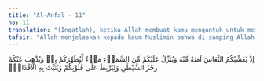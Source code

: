 ```yaml
---
title: "Al-Anfal - 11"
no: 11
translation: "(Ingatlah), ketika Allah membuat kamu mengantuk untuk memberi ketenteraman dari-Nya, dan Allah menurunkan air (hujan) dari langit kepadamu untuk menyucikan kamu dengan (hujan) itu dan menghilangkan gangguan-gangguan setan dari dirimu dan untuk menguatkan hatimu serta memperteguh telapak kakimu (teguh pendirian)."
tafsir: "Allah menjelaskan kepada kaum Muslimin bahwa di samping Allah memberikan bantuan berupa malaikat yang datang secara berturut-turut, juga memberikan bantuan yang lain berupa situasi dan kondisi yang menguntungkan bagi kaum Muslimin. Seperti pertolongan Allah pada saat kaum Muslimin berada dalam ketakutan menghadapi musuh, mereka diselimuti rasa kantuk, sehingga mereka tidak dapat merasakan ketakutan lagi. Ketakutan disebabkan mereka melihat jumlah bala tentara musuh yang banyak dan persiapannya yang lengkap. Maka dengan adanya rasa kantuk itu, rasa takut tidak lagi mereka rasakan dan mereka kembali menjadi tenteram.\n\nUntuk memberikan gambaran yang lebih luas mengenai mengantuknya orang-orang Muslimin saat berperang, dapatlah diikuti hadis yang diriwayatkan oleh Abu Yala dan al-Baihaqi dari Ali berkata:\n\n\"Kami tidak mempunyai bala tentara berkuda pada Perang Badar kecuali Al-Miqdad. Semua kami tertidur, kecuali Rasulullah saw, beliau salat di bawah pohon sampai pagi hari\". (Riwayat Abu Yala dan al-Baihaqi dari Ali)\n\nMenurut bunyi ayat yang dapat dipahami ialah, bahwa datangnya rasa kantuk itu terjadi pada saat pertempuran berlangsung. Rasa kantuk itu menghilangkan rasa takut dan gentar. Dengan sendirinya hilanglah perasaan takut menghadapi bahaya.\n\nHal ini sama dengan peristiwa yang terjadi pada mereka sewaktu berlangsungnya perang Uhud, seperti tersebut dalam firman Allah:\n\n\"Kemudian setelah kamu ditimpa kesedihan, Dia menurunkan rasa aman kepadamu, (berupa) kantuk yang meliputi segolongan dari kamu.\" (ali-Imran/3: 154)\n\nSesudah itu Allah swt menyebutkan pertolongan-Nya yang lain kepada kaum Muslimin, yaitu pada saat terjadinya Perang Badar, Allah swt menurunkan hujan kepada kaum Muslimin dari langit, agar mereka dapat mensucikan diri dengan hujan itu. Gambaran tentang maksud Allah swt menurunkan hujan kepada kaum Muslimin, dan apa hikmatnya dapat dilihat dari hadis yang diriwayatkan oleh Ibnu Mundhir melalui Ibnu Jarir dari Ibnu Abbas:\n\n\"Orang-orang musyrikin di permulaan peperangan telah menguasai sumber-sumber air mendahului kaum Muslimin, sehingga orang-orang Islam menjadi kehausan. Mereka salat dalam keadaan junub dan berhadas (tanpa bersuci dengan air). Sedang di sekitar mereka hanya pasir belaka. Kemudian mereka digoda oleh setan, seolah-olah setan itu berkata, \"Apakah kamu mengira bahwa ada Nabi di antara kamu dan kamu adalah wali-wali Allah. Sedangkan kamu salat dalam keadaan junub dan berhadas? Karenanya Allah swt menurunkan hujan dari langit, sehingga mengalirlah air di lembah itu. Maka kaum Muslimin meminum air dan bersuci dengannya dan kuatlah hati mereka, serta hilanglah was-was mereka.\" (Riwayat Ibnu Mundzir dari Ibnu Abbas)\n\nAllah juga menjelaskan bahwa Dia menurunkan hujan dari langit untuk menghilangkan gangguan-gangguan setan dan untuk menghilangkan rasa takut dan was-was, lantaran kaum Muslimin pada waktu itu berada dalam posisi yang kurang menguntungkan. Mereka berada di daerah padang pasir yang tidak strategis dijadikan kubu pertahanan, karena sukar untuk menggerakkan kaki apalagi untuk mengadakan penyerangan, bahkan di daerah tersebut tidak ada sumber air.\n\nDari segi lain Allah menjelaskan bahwa dengan turunnya hujan kaki mereka mudah untuk berjalan di atas padang pasir, sehingga mereka mendapat kemantapan dan kepercayaan penuh agar dapat bertahan dan menyerang musuh serta dapat mempersatukan daya tempur mereka.\n\nDengan demikian tujuan Allah menurunkan hujan dari langit dalam Perang Badar itu ialah:\n\n1. Untuk memberikan kemungkinan kepada kaum Muslimin agar mereka dapat bersuci dari junub dan hadas sehingga mereka dapat beribadah dalam keadaan suci lahir batin.\n\n2. Untuk menghilangkan was-was yang dibisikkan setan, dan menghilangkan rasa takut akibat tidak adanya persediaan air.\n\n3. Agar kaum Muslimin bebas untuk mengatur gerak dalam pertempuran, karena mereka tidak lagi terganggu oleh pasir yang lunak yang mengganggu gerakan kaki."
---
```


اِذْ يُغَشِّيْكُمُ النُّعَاسَ اَمَنَةً مِّنْهُ وَيُنَزِّلُ عَلَيْكُمْ مِّنَ السَّمَاۤءِ مَاۤءً لِّيُطَهِّرَكُمْ بِهٖ وَيُذْهِبَ عَنْكُمْ رِجْزَ الشَّيْطٰنِ وَلِيَرْبِطَ عَلٰى قُلُوْبِكُمْ وَيُثَبِّتَ بِهِ الْاَقْدَامَۗ 
